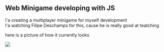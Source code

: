 <h2> Web Minigame developing with JS </h2>

<p> 
  I'a creating a multiplayer minigame for myself development <br>
  I'a watching Filipe Deschamps for this, cause he is really good at teatching <br>
</p>
<p> here is a picture of how it currently looks </p>
<img src="https://user-images.githubusercontent.com/100441473/210920070-074e94df-35f5-4931-89ac-a362e7381565.png">



